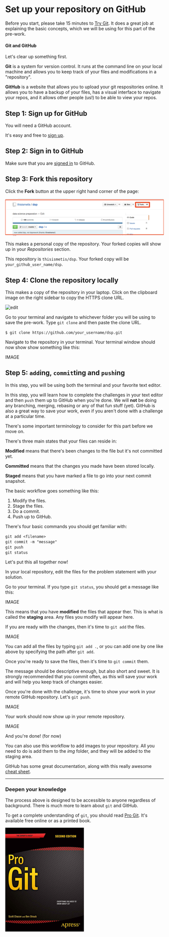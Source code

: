 # Set up your repository on GitHub

Before you start, please take 15 minutes to [Try Git](https://try.github.io/levels/1/challenges/1). It does a great job at explaining the basic concepts, which we will be using for this part of the pre-work. 

#### Git and GitHub  

Let's clear up something first.  

**Git** is a system for version control. It runs at the command line on your local machine and allows you to keep track of your files and modifications in a "repository". 

**GitHub** is a website that allows you to upload your git respositories online. It allows you to have a backup of your files, has a visual interface to navigate your repos, and it allows other people (us!) to be able to view your repos. 

## Step 1: Sign up for GitHub

You will need a GitHub account.

It's easy and free to [sign up](https://github.com/join).


## Step 2: Sign in to GitHub

Make sure that you are [signed in](https://github.com/login) to GitHub.


## Step 3: Fork this repository

Click the **Fork** button at the upper right hand corner of the page:

![fork](img/forking_repo.png)

This makes a personal copy of the repository. Your forked copies will show up in your *Repositories* section.

This repository is `thisismetis/dsp`. Your forked copy will be `your_github_user_name/dsp`.

## Step 4: Clone the repository locally

This makes a copy of the repository in your laptop. Click on the clipboard image on the right sidebar to copy the HTTPS clone URL. 


![edit](img/clone_repo.png)

Go to your terminal and navigate to whichever folder you will be using to save the pre-work. Type `git clone` and then paste the clone URL.  

`$ git clone https://github.com/your_username/dsp.git`  

Navigate to the repository in your terminal. Your terminal window should now show show something like this:

IMAGE

## Step 5: `add`ing, `commit`ting and `push`ing

In this step, you will be using both the terminal and your favorite text editor.  

In this step, you will learn how to complete the challenges in your text editor and then `push` them up to GitHub when you're done. We will **not** be doing any branching, merging, rebasing or any of that fun stuff (yet). GitHub is also a great way to save your work, even if you aren't done with a  challenge at a particular time.  

There's some important terminology to consider for this part before we move on.  

There's three main states that your files can reside in: 

**Modified** means that there's been changes to the file but it's not committed yet. 

**Committed** means that the changes you made have been stored locally.

**Staged** means that you have marked a file to go into your next commit snapshot.

The basic workflow goes something like this:

1. Modify the files.
2. Stage the files. 
3. Do a commit. 
4. Push up to GitHub.  

There's four basic commands you should get familiar with:

`git add <filename>`  
`git commit -m "message"`  
`git push`  
`git status`  

Let's put this all together now!

In your local repository, edit the files for the problem statement with your solution.  

Go to your terminal. If you type `git status`, you should get a message like this:  

IMAGE

This means that you have **modified** the files that appear ther. This is what is called the **staging** area. Any files you modify will appear here. 


If you are ready with the changes, then it's time to `git add` the files. 

IMAGE

You can add all the files by typing `git add .`, or you can add one by one like above by specifying the path after `git add`.  

Once you're ready to save the files, then it's time to `git commit` them.  

The message should be descriptive enough, but also short and sweet. It is strongly recommended that you commit often, as this will save your work and will help you keep track of changes easier.   

Once you're done with the challenge, it's time to show your work in your remote GitHub repository. Let's `git push`.

IMAGE

Your work should now show up in your remote repository.

IMAGE


And you're done! (for now)  

You can also use this workflow to add images to your repository. All you need to do is add them to the _img_ folder, and they will be added to the staging area.   

GitHub has some great documentation, along with this really awesome [cheat sheet](https://education.github.com/git-cheat-sheet-education.pdf). 

---

### Deepen your knowledge

The process above is designed to be accessible to anyone regardless of background. There is much more to learn about `git` and GitHub.

To get a complete understanding of `git`, you should read [Pro Git](http://git-scm.com/book/en/v2). It's available free online or as a printed book.

[<img src="img/pro_git.png" title="Pro Git" width="250" />](http://git-scm.com/book/en/v2)

